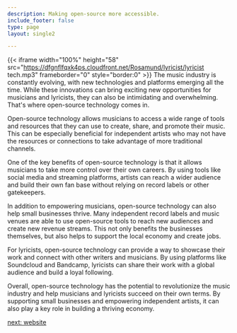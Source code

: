 ```yaml
---
description: Making open-source more accessible.
include_footer: false
type: page
layout: single2

---
```


{{< iframe width="100%" height="58" src="https://dfgnflfqxk4ps.cloudfront.net/Rosamund/lyricist/lyricist tech.mp3" frameborder="0" style="border:0" >}}
The music industry is constantly evolving, with new technologies and platforms emerging all the time. While these innovations can bring exciting new opportunities for musicians and lyricists, they can also be intimidating and overwhelming. That's where open-source technology comes in.

Open-source technology allows musicians to access a wide range of tools and resources that they can use to create, share, and promote their music. This can be especially beneficial for independent artists who may not have the resources or connections to take advantage of more traditional channels.

One of the key benefits of open-source technology is that it allows musicians to take more control over their own careers. By using tools like social media and streaming platforms, artists can reach a wider audience and build their own fan base without relying on record labels or other gatekeepers.

In addition to empowering musicians, open-source technology can also help small businesses thrive. Many independent record labels and music venues are able to use open-source tools to reach new audiences and create new revenue streams. This not only benefits the businesses themselves, but also helps to support the local economy and create jobs.

For lyricists, open-source technology can provide a way to showcase their work and connect with other writers and musicians. By using platforms like Soundcloud and Bandcamp, lyricists can share their work with a global audience and build a loyal following.

Overall, open-source technology has the potential to revolutionize the music industry and help musicians and lyricists succeed on their own terms. By supporting small businesses and empowering independent artists, it can also play a key role in building a thriving economy.


<a href="https://workdojos.com/lyricist/website">next: website</a>

